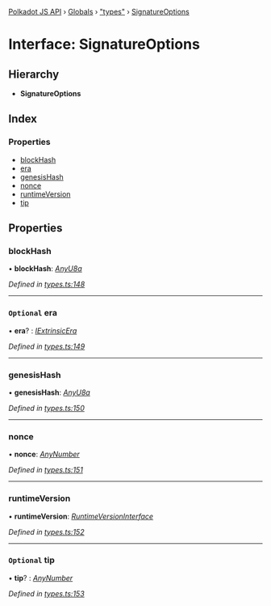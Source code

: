 [Polkadot JS API](../README.md) › [Globals](../globals.md) › ["types"](../modules/_types_.md) › [SignatureOptions](_types_.signatureoptions.md)

# Interface: SignatureOptions

## Hierarchy

* **SignatureOptions**

## Index

### Properties

* [blockHash](_types_.signatureoptions.md#blockhash)
* [era](_types_.signatureoptions.md#optional-era)
* [genesisHash](_types_.signatureoptions.md#genesishash)
* [nonce](_types_.signatureoptions.md#nonce)
* [runtimeVersion](_types_.signatureoptions.md#runtimeversion)
* [tip](_types_.signatureoptions.md#optional-tip)

## Properties

###  blockHash

• **blockHash**: *[AnyU8a](../modules/_types_.md#anyu8a)*

*Defined in [types.ts:148](https://github.com/polkadot-js/api/blob/eef1c5327b/packages/types/src/types.ts#L148)*

___

### `Optional` era

• **era**? : *[IExtrinsicEra](_types_.iextrinsicera.md)*

*Defined in [types.ts:149](https://github.com/polkadot-js/api/blob/eef1c5327b/packages/types/src/types.ts#L149)*

___

###  genesisHash

• **genesisHash**: *[AnyU8a](../modules/_types_.md#anyu8a)*

*Defined in [types.ts:150](https://github.com/polkadot-js/api/blob/eef1c5327b/packages/types/src/types.ts#L150)*

___

###  nonce

• **nonce**: *[AnyNumber](../modules/_types_.md#anynumber)*

*Defined in [types.ts:151](https://github.com/polkadot-js/api/blob/eef1c5327b/packages/types/src/types.ts#L151)*

___

###  runtimeVersion

• **runtimeVersion**: *[RuntimeVersionInterface](_types_.runtimeversioninterface.md)*

*Defined in [types.ts:152](https://github.com/polkadot-js/api/blob/eef1c5327b/packages/types/src/types.ts#L152)*

___

### `Optional` tip

• **tip**? : *[AnyNumber](../modules/_types_.md#anynumber)*

*Defined in [types.ts:153](https://github.com/polkadot-js/api/blob/eef1c5327b/packages/types/src/types.ts#L153)*

